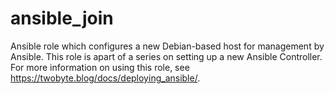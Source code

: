 ansible_join
=========

 Ansible role which configures a new Debian-based host for management by Ansible. This role is apart of a series on setting up a new Ansible Controller. For more information on using this role, see https://twobyte.blog/docs/deploying_ansible/.
